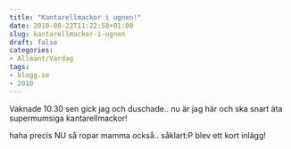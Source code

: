```yaml
---
title: "Kantarellmackor i ugnen!"
date: 2010-08-22T11:22:58+01:00
slug: kantarellmackor-i-ugnen
draft: false
categories:
- Allmänt/Vardag
tags:
- blogg.se
- 2010
---
```

Vaknade 10.30 sen gick jag och duschade.. nu är jag här och ska snart äta supermumsiga kantarellmackor!  
  
haha precis NU så ropar mamma också.. såklart:P blev ett kort inlägg!